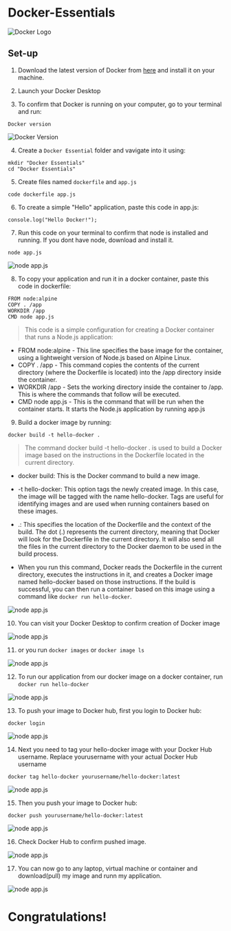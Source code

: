 # Docker-Essentials

![Docker Logo](./img/Docker-Logo.png)

## Set-up

1. Download the latest version of Docker from [here](https://docs.docker.com/get-docker/) and install it on your machine.

2. Launch your Docker Desktop

3. To confirm that Docker is running on your computer, go to your terminal and run:

```
Docker version
```

![Docker Version](./img/1.png)

4. Create a `Docker Essential` folder and vavigate into it using:

```
mkdir "Docker Essentials"
cd "Docker Essentials"
```

5. Create files named `dockerfile` and `app.js`

```
code dockerfile app.js
```

6. To create a simple "Hello" application, paste this code in app.js:

```
console.log("Hello Docker!");
```

7. Run this code on your terminal to confirm that node is installed and running. If you dont have node, download and install it.

```
node app.js
```

![node app.js](./img/2.png)

8. To copy your application and run it in a docker container, paste this code in dockerfile:

```
FROM node:alpine
COPY . /app
WORKDIR /app
CMD node app.js
```

> This code is a simple configuration for creating a Docker container that runs a Node.js application:

- FROM node:alpine - This line specifies the base image for the container, using a lightweight version of Node.js based on Alpine Linux.
- COPY . /app - This command copies the contents of the current directory (where the Dockerfile is located) into the /app directory inside the container.
- WORKDIR /app - Sets the working directory inside the container to /app. This is where the commands that follow will be executed.
- CMD node app.js - This is the command that will be run when the container starts. It starts the Node.js application by running app.js

9. Build a docker image by running:

```
docker build -t hello-docker .
```

> The command docker build -t hello-docker . is used to build a Docker image based on the instructions in the Dockerfile located in the current directory.

- docker build: This is the Docker command to build a new image.

- -t hello-docker: This option tags the newly created image. In this case, the image will be tagged with the name hello-docker. Tags are useful for identifying images and are used when running containers based on these images.

- .: This specifies the location of the Dockerfile and the context of the build. The dot (.) represents the current directory, meaning that Docker will look for the Dockerfile in the current directory. It will also send all the files in the current directory to the Docker daemon to be used in the build process.

- When you run this command, Docker reads the Dockerfile in the current directory, executes the instructions in it, and creates a Docker image named hello-docker based on those instructions. If the build is successful, you can then run a container based on this image using a command like `docker run hello-docker`.

![node app.js](./img/3.png)

10. You can visit your Docker Desktop to confirm creation of Docker image

![node app.js](./img/4.png)

11. or you run `docker images` or `docker image ls`

![node app.js](./img/5.png)

12. To run our application from our docker image on a docker container, run `docker run hello-docker`

![node app.js](./img/6.png)

13. To push your image to Docker hub, first you login to Docker hub:

```
docker login
```

![node app.js](./img/7.png)

14. Next you need to tag your hello-docker image with your Docker Hub username. Replace yourusername with your actual Docker Hub username

```
docker tag hello-docker yourusername/hello-docker:latest
```

![node app.js](./img/8.png)

15. Then you push your image to Docker hub:

```
docker push yourusername/hello-docker:latest
```

![node app.js](./img/9.png)

16. Check Docker Hub to confirm pushed image.

![node app.js](./img/10.png)

17. You can now go to any laptop, virtual machine or container and download(pull) my image and runn my application.

![node app.js](./img/11.png)


# Congratulations!
